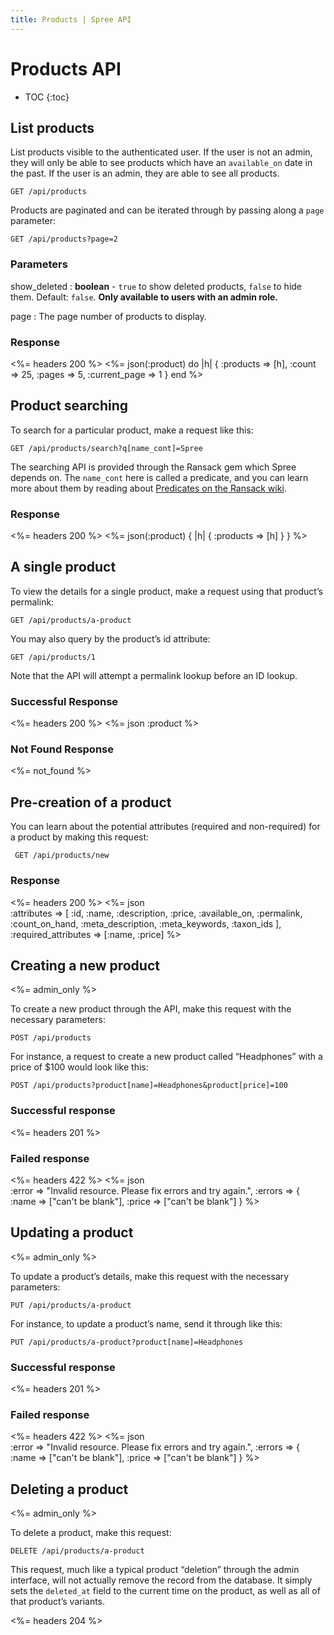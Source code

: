 ```yaml
---
title: Products | Spree API
---
```


# Products API

* TOC
{:toc}

## List products 

List products visible to the authenticated user. If the user is not an admin, they will only be able to see products which have an `available_on` date in the past. If the user is an admin, they are able to see all products.

    GET /api/products

Products are paginated and can be iterated through by passing along a `page` parameter:

    GET /api/products?page=2

### Parameters

show\_deleted
: **boolean** - `true` to show deleted products, `false` to hide them. Default: `false`. **Only available to users with an admin role.**

page
: The page number of products to display.

### Response

<%= headers 200 %>
<%= json(:product) do |h|
{ :products => [h],
  :count => 25,
  :pages => 5,
  :current_page => 1 }
end %> 

## Product searching

To search for a particular product, make a request like this:

    GET /api/products/search?q[name_cont]=Spree

The searching API is provided through the Ransack gem which Spree depends on. The `name_cont` here is called a predicate, and you can learn more about them by reading about [Predicates on the Ransack wiki](https://github.com/ernie/ransack/wiki/Basic-Searching).

### Response

<%= headers 200 %>
<%= json(:product) { |h| { :products => [h] } } %> 

## A single product

To view the details for a single product, make a request using that product’s permalink:

    GET /api/products/a-product

You may also query by the product’s id attribute:

    GET /api/products/1

Note that the API will attempt a permalink lookup before an ID lookup.

### Successful Response

<%= headers 200 %>
<%= json :product %>

### Not Found Response

<%= not_found %>

## Pre-creation of a product

You can learn about the potential attributes (required and non-required) for a product by making this request:

     GET /api/products/new

### Response

<%= headers 200 %>
<%= json \
  :attributes => [
    :id, :name, :description, :price, :available_on, :permalink,
    :count_on_hand, :meta_description, :meta_keywords, :taxon_ids
  ],
  :required_attributes => [:name, :price]
 %>

## Creating a new product

<%= admin_only %>

To create a new product through the API, make this request with the necessary parameters:

    POST /api/products

For instance, a request to create a new product called “Headphones” with a price of $100 would look like this:

    POST /api/products?product[name]=Headphones&product[price]=100

### Successful response

<%= headers 201 %>

### Failed response

<%= headers 422 %>
<%= json \
  :error => "Invalid resource. Please fix errors and try again.",
  :errors => {
    :name => ["can't be blank"],
    :price => ["can't be blank"]
  }
%>

## Updating a product

<%= admin_only %>

To update a product’s details, make this request with the necessary parameters:

    PUT /api/products/a-product

For instance, to update a product’s name, send it through like this:

    PUT /api/products/a-product?product[name]=Headphones

### Successful response

<%= headers 201 %>

### Failed response

<%= headers 422 %>
<%= json \
  :error => "Invalid resource. Please fix errors and try again.",
  :errors => {
    :name => ["can't be blank"],
    :price => ["can't be blank"]
  }
%>

## Deleting a product

<%= admin_only %>

To delete a product, make this request:

    DELETE /api/products/a-product

This request, much like a typical product “deletion” through the admin interface, will not actually remove the record from the database. It simply sets the `deleted_at` field to the current time on the product, as well as all of that product’s variants.

<%= headers 204 %>

